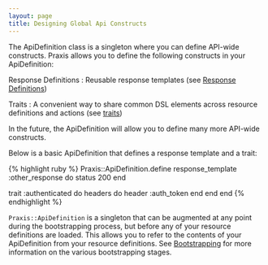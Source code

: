 ```yaml
---
layout: page
title: Designing Global Api Constructs
---
```

The ApiDefinition class is a singleton where you can define API-wide
constructs. Praxis allows you to define the following constructs in your
ApiDefinition:

Response Definitions
: Reusable response templates (see [Response Definitions](../response-definitions/))

Traits
: A convenient way to share common DSL elements across resource definitions and
actions (see [traits](../traits/))

In the future, the ApiDefinition will allow you to define many more API-wide
constructs.

Below is a basic ApiDefinition that defines a response template and a trait:

{% highlight ruby %}
Praxis::ApiDefinition.define
  response_template :other_response do
    status 200
  end

  trait :authenticated do
    headers do
      header :auth_token
    end
  end
end
{% endhighlight %}

`Praxis::ApiDefinition` is a singleton that can be augmented at any point
during the bootstrapping process, but before any of your resource definitions
are loaded. This allows you to refer to the contents of your ApiDefinition from
your resource definitions. See [Bootstrapping](../bootstrapping/) for more
information on the various bootstrapping stages.
